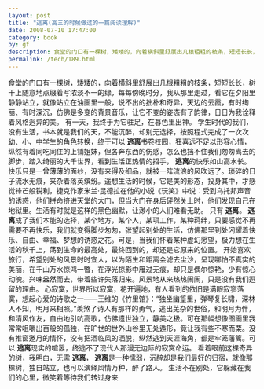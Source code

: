 ```yaml
---
layout: post
title: "逃离(高三的时候做过的一篇阅读理解)"
date: 2008-07-10 17:47:00
category: book
by: gf
description: 食堂的门口有一棵树，矮矮的，向着横斜里舒展出几根粗粗的枝条，短短长长，树干上随意地点缀着写浓淡不一的绿，每每傍晚时分，我从那里走过，看它在夕阳里静静站立，就像站立在油画里一般，说
permalink: /tech/189.html
---
```

食堂的门口有一棵树，矮矮的，向着横斜里舒展出几根粗粗的枝条，短短长长，树干上随意地点缀着写浓淡不一的绿，每每傍晚时分，我从那里走过，看它在夕阳里静静站立，就像站立在油画里一般，说不出的拙朴和奇异，天边的云霞，有时绚丽、有时深沉，仿佛是多变的背景音乐，让它不变的姿态有了韵律，日日为我诠释着风格迥异的美。
有一天，我终于为它驻足，在暮色里出神。
学生时代的我们，没有生活，书本就是我们的天，不能沉醉，却别无选择，按照程式完成了一次次幼、小、中学生的角色转换，终于可以 **逃离**书卷校园，狂喜远不足以形容心情，纵然有着同吃同住的上铺姐妹，但各奔东西的伤感，怎么也挡不住我们匆匆离去的脚步，踏入绮丽的大千世界，看到生活正热情的招手， **逃离**的快乐如山高水长。
快乐只是一曾薄薄的面纱，没有来得及细品，就被一阵流浪的风吹远了。琐碎的日子流水无痕，夹杂着落英缤纷。遥想生活的时候，它是美的形态，投身其中，才感觉锋芒般锐利，捷克作家米兰·昆德拉在他的小说《玩笑》中说：受到乌托邦声音的诱惑，他们拼命挤进天堂的大门，但当大门在身后砰然关上时，他们发现自己在地狱里。生活有时就是这样的黑色幽默，让渺小的人们难看无助。
只有 **逃离**。 **逃离**成了我们本能的选择，某个地方，某个人，某项工作，某种羁绊，只要感觉不再需要不再快乐，我们就变得脚步匆匆，张望起别处的生活，仿佛那里到处闪耀着快乐、自由、幸福、梦想的诱惑之花。可是，当我们怀着某种虚幻愿望，极力想在生活的秋千上，荡到生命的最高处，最终回到的，却还是它原来的位置。
开始喜欢旅行，希望别处的风景时时宜人，以为陌生和距离会滤去尘沙，呈现哪怕不真实的美丽，在千山万水惊鸿一瞥，在浮光掠影中雁过无痕，却只是偶尔惊艳，少有惊心动魄。兴味盎然而去，带着些许失落归来。风景地从来热热闹闹，只是没有我们逗留的理由。
心寂寞，世界所以寂寞，花开遍地，有人看到的依旧是满眼寂寥落寞，想起心爱的诗歌之一——王维的《竹里馆》：“独坐幽篁里，弹琴复长啸，深林人不知，明月来相照。”羡煞了诗人有那样的勇气，逃出芜杂的世俗，和明月为伴，和清风作友，自由地引吭高歌，仿佛遗世独立，静美之极。可在那幅想像图画里我常常咀嚼出百般的孤独，在旷世的世外山谷里无处遁形，竟让我有些不寒而栗。没有推窗邀月的情怀，没有把酒临风的洒脱，纵然逃到天涯海角，都是牢笼藩篱。可以 **逃离**现实的喧嚣，终逃不了现代人那漫无边际的寂寞命运。
看着眼前这棵奇异的树，我明白，无需 **逃离**， **逃离**是一种懦弱，沉醉却是我们最好的归宿，就像那棵树，独自站立，也可以演绎风情万种，醉了路人。
生活不在别处，它躲藏在我们的心里，微笑着等待我们转过身来